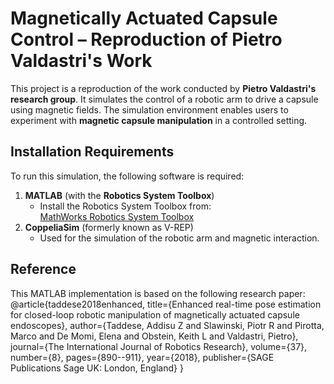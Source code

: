 # Magnetically Actuated Capsule Control – Reproduction of Pietro Valdastri's Work

This project is a reproduction of the work conducted by **Pietro Valdastri's research group**. It simulates the control of a robotic arm to drive a capsule using magnetic fields. The simulation environment enables users to experiment with **magnetic capsule manipulation** in a controlled setting.

## Installation Requirements

To run this simulation, the following software is required:

1. **MATLAB** (with the **Robotics System Toolbox**)  
   - Install the Robotics System Toolbox from:  
     [MathWorks Robotics System Toolbox](https://www.mathworks.com/products/robotics.html)
2. **CoppeliaSim** (formerly known as V-REP)  
   - Used for the simulation of the robotic arm and magnetic interaction.

## Reference

This MATLAB implementation is based on the following research paper:
@article{taddese2018enhanced, 
title={Enhanced real-time pose estimation for closed-loop robotic manipulation of magnetically actuated capsule endoscopes}, 
author={Taddese, Addisu Z and Slawinski, Piotr R and Pirotta, Marco and De Momi, Elena and Obstein, Keith L and Valdastri, Pietro}, 
journal={The International Journal of Robotics Research}, 
volume={37}, 
number={8}, 
pages={890--911}, 
year={2018}, 
publisher={SAGE Publications Sage UK: London, England} 
}
